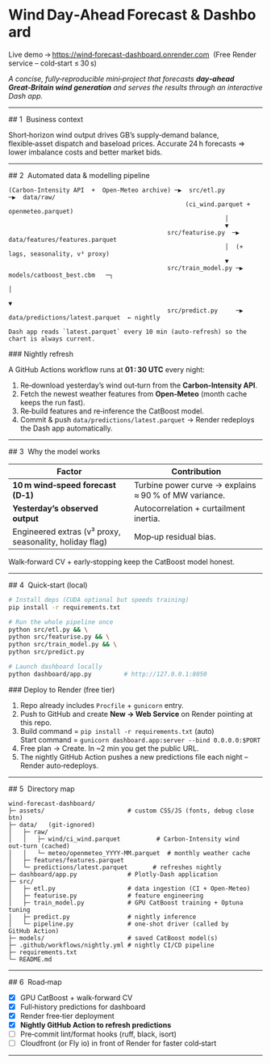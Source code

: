 # Wind Day‑Ahead Forecast & Dashboard

Live demo → [https://wind‑forecast-dashboard.onrender.com](https://wind‑forecast-dashboard.onrender.com)  (Free Render service – cold‑start ≤ 30 s)

*A concise, fully‑reproducible mini‑project that forecasts **day‑ahead Great‑Britain wind generation** and serves the results through an interactive Dash app.*

---

\## 1  Business context

Short‑horizon wind output drives GB’s supply‑demand balance, flexible‑asset dispatch and baseload prices. Accurate 24 h forecasts ⇒ lower imbalance costs and better market bids.

---

\## 2  Automated data & modelling pipeline

```text
(Carbon‑Intensity API  +  Open‑Meteo archive) ─▶  src/etl.py            ─▶  data/raw/
                                                 (ci_wind.parquet + openmeteo.parquet)
                                                            │
                                                            ▼
                                            src/featurise.py  ─▶  data/features/features.parquet
                                                            │  (+ lags, seasonality, v³ proxy)
                                                            ▼
                                            src/train_model.py ─▶  models/catboost_best.cbm   ─┐
                                                                                               │
                                                                                               ▼
                                            src/predict.py     ─▶  data/predictions/latest.parquet  ← nightly

Dash app reads `latest.parquet` every 10 min (auto‑refresh) so the chart is always current.
```

\### Nightly refresh

A GitHub Actions workflow runs at **01 : 30 UTC** every night:

1. Re‑download yesterday’s wind out‑turn from the **Carbon‑Intensity API**.
2. Fetch the newest weather features from **Open‑Meteo** (month cache keeps the run fast).
3. Re‑build features and re‑inference the CatBoost model.
4. Commit & push `data/predictions/latest.parquet` → Render redeploys the Dash app automatically.

---

\## 3  Why the model works

| Factor                                                  | Contribution                                          |
| ------------------------------------------------------- | ----------------------------------------------------- |
| **10 m wind‑speed forecast (D‑1)**                      | Turbine power curve → explains ≈ 90 % of MW variance. |
| **Yesterday’s observed output**                         | Autocorrelation + curtailment inertia.                |
| Engineered extras (v³ proxy, seasonality, holiday flag) | Mop‑up residual bias.                                 |

Walk‑forward CV + early‑stopping keep the CatBoost model honest.

---

\## 4  Quick‑start (local)

```bash
# Install deps (CUDA optional but speeds training)
pip install -r requirements.txt

# Run the whole pipeline once
python src/etl.py && \
python src/featurise.py && \
python src/train_model.py && \
python src/predict.py

# Launch dashboard locally
python dashboard/app.py         # http://127.0.0.1:8050
```

\### Deploy to Render (free tier)

1. Repo already includes `Procfile` + `gunicorn` entry.
2. Push to GitHub and create **New → Web Service** on Render pointing at this repo.
3. Build command = `pip install -r requirements.txt` (auto)
   Start command = `gunicorn dashboard.app:server --bind 0.0.0.0:$PORT`
4. Free plan → Create. In \~2 min you get the public URL.
5. The nightly GitHub Action pushes a new predictions file each night – Render auto‑redeploys.

---

\## 5  Directory map

```text
wind‑forecast‑dashboard/
├─ assets/                       # custom CSS/JS (fonts, debug close btn)
├─ data/   (git‑ignored)
│   ├─ raw/
│   │   ├─ wind/ci_wind.parquet          # Carbon‑Intensity wind out‑turn (cached)
│   │   └─ meteo/openmeteo_YYYY‑MM.parquet  # monthly weather cache
│   ├─ features/features.parquet
│   └─ predictions/latest.parquet       # refreshes nightly
├─ dashboard/app.py              # Plotly‑Dash application
├─ src/
│   ├─ etl.py                    # data ingestion (CI + Open‑Meteo)
│   ├─ featurise.py              # feature engineering
│   ├─ train_model.py            # GPU CatBoost training + Optuna tuning
│   ├─ predict.py                # nightly inference
│   └─ pipeline.py               # one‑shot driver (called by GitHub Action)
├─ models/                       # saved CatBoost model(s)
├─ .github/workflows/nightly.yml # nightly CI/CD pipeline
├─ requirements.txt
└─ README.md
```

---

\## 6  Road‑map

* [x] GPU CatBoost + walk‑forward CV
* [x] Full‑history predictions for dashboard
* [x] Render free‑tier deployment
* [x] **Nightly GitHub Action to refresh predictions**
* [ ] Pre‑commit lint/format hooks (ruff, black, isort)
* [ ] Cloudfront (or Fly io) in front of Render for faster cold‑start

---
